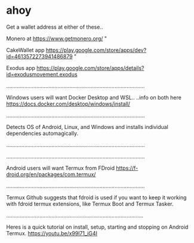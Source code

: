 # ahoy

Get a wallet address at either of these..

Monero at https://www.getmonero.org/ "

CakeWallet app https://play.google.com/store/apps/dev?id=4613572273941486879 "

Exodus app https://play.google.com/store/apps/details?id=exodusmovement.exodus

............................................................................................

Windows users will want Docker Desktop and WSL..
..info on both here https://docs.docker.com/desktop/windows/install/

............................................................................................

Detects OS of Android, Linux, and Windows and installs individual dependencies automagically.

............................................................................................

............................................................................................

Android users will want Termux from FDroid https://f-droid.org/en/packages/com.termux/

............................................................................................

Termux Github suggests that fdroid is used if you want to keep it working with fdroid termux extensions, like Termux Boot and Termux Tasker.

...........................................................................................

Heres is a quick tutorial on install, setup, starting and stopping on Android Termux.
https://youtu.be/x99l71_iG4I
